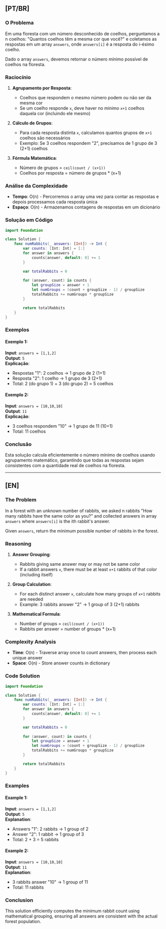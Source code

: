 ## [PT/BR]

### O Problema

Em uma floresta com um número desconhecido de coelhos, perguntamos a n coelhos: "Quantos coelhos têm a mesma cor que você?" e coletamos as respostas em um array `answers`, onde `answers[i]` é a resposta do i-ésimo coelho.

Dado o array `answers`, devemos retornar o número mínimo possível de coelhos na floresta.

### Raciocínio

1. **Agrupamento por Resposta**:
   - Coelhos que respondem o mesmo número podem ou não ser da mesma cor
   - Se um coelho responde `x`, deve haver no mínimo `x+1` coelhos daquela cor (incluindo ele mesmo)

2. **Cálculo de Grupos**:
   - Para cada resposta distinta `x`, calculamos quantos grupos de `x+1` coelhos são necessários
   - Exemplo: Se 3 coelhos respondem "2", precisamos de 1 grupo de 3 (2+1) coelhos

3. **Fórmula Matemática**:
   - Número de grupos = `ceil(count / (x+1))`
   - Coelhos por resposta = número de grupos * (x+1)

### Análise da Complexidade

- **Tempo**: O(n) - Percorremos o array uma vez para contar as respostas e depois processamos cada resposta única
- **Espaço**: O(n) - Armazenamos contagens de respostas em um dicionário

### Solução em Código

```swift
import Foundation

class Solution {
    func numRabbits(_ answers: [Int]) -> Int {
        var counts: [Int: Int] = [:]
        for answer in answers {
            counts[answer, default: 0] += 1
        }

        var totalRabbits = 0
        
        for (answer, count) in counts {
            let groupSize = answer + 1 
            let numGroups = (count + groupSize - 1) / groupSize
            totalRabbits += numGroups * groupSize
        }

        return totalRabbits
    }
}
```

### Exemplos

#### Exemplo 1:
**Input**: `answers = [1,1,2]`  
**Output**: `5`  
**Explicação**:
- Respostas "1": 2 coelhos → 1 grupo de 2 (1+1)
- Resposta "2": 1 coelho → 1 grupo de 3 (2+1)
- Total: 2 (do grupo 1) + 3 (do grupo 2) = 5 coelhos

#### Exemplo 2:
**Input**: `answers = [10,10,10]`  
**Output**: `11`  
**Explicação**:
- 3 coelhos respondem "10" → 1 grupo de 11 (10+1)
- Total: 11 coelhos

### Conclusão

Esta solução calcula eficientemente o número mínimo de coelhos usando agrupamento matemático, garantindo que todas as respostas sejam consistentes com a quantidade real de coelhos na floresta.

---

## [EN]

### The Problem

In a forest with an unknown number of rabbits, we asked n rabbits "How many rabbits have the same color as you?" and collected answers in array `answers` where `answers[i]` is the ith rabbit's answer.

Given `answers`, return the minimum possible number of rabbits in the forest.

### Reasoning

1. **Answer Grouping**:
   - Rabbits giving same answer may or may not be same color
   - If a rabbit answers `x`, there must be at least `x+1` rabbits of that color (including itself)

2. **Group Calculation**:
   - For each distinct answer `x`, calculate how many groups of `x+1` rabbits are needed
   - Example: 3 rabbits answer "2" → 1 group of 3 (2+1) rabbits

3. **Mathematical Formula**:
   - Number of groups = `ceil(count / (x+1))`
   - Rabbits per answer = number of groups * (x+1)

### Complexity Analysis

- **Time**: O(n) - Traverse array once to count answers, then process each unique answer
- **Space**: O(n) - Store answer counts in dictionary

### Code Solution

```swift
import Foundation

class Solution {
    func numRabbits(_ answers: [Int]) -> Int {
        var counts: [Int: Int] = [:]
        for answer in answers {
            counts[answer, default: 0] += 1
        }

        var totalRabbits = 0
        
        for (answer, count) in counts {
            let groupSize = answer + 1 
            let numGroups = (count + groupSize - 1) / groupSize
            totalRabbits += numGroups * groupSize
        }

        return totalRabbits
    }
}
```

### Examples

#### Example 1:
**Input**: `answers = [1,1,2]`  
**Output**: `5`  
**Explanation**:
- Answers "1": 2 rabbits → 1 group of 2
- Answer "2": 1 rabbit → 1 group of 3
- Total: 2 + 3 = 5 rabbits

#### Example 2:
**Input**: `answers = [10,10,10]`  
**Output**: `11`  
**Explanation**:
- 3 rabbits answer "10" → 1 group of 11
- Total: 11 rabbits

### Conclusion

This solution efficiently computes the minimum rabbit count using mathematical grouping, ensuring all answers are consistent with the actual forest population.